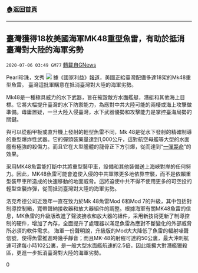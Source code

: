 ###  [:house:返回首頁](https://github.com/ourhimalayas/txt)
---

## 臺灣獲得18枚美國海軍MK48重型魚雷，有助於抵消臺灣對大陸的海軍劣勢
`2020-07-06 03:49 GM77` [轉載自GNews](https://gnews.org/zh-hant/255335/)

Pearl珍珠，文秀
![](https://s3.amazonaws.com/gnews-media-offload/wp-content/uploads/2020/07/06034535/7.6-1-1.png)
據《國家利益》[報道](https://nationalinterest.org/blog/buzz/taiwan-could-soon-have-us-navy-style-torpedoes-163186)，美國正給臺灣配備多達18架的Mk48重型魚雷。 臺灣這批軍購意在抵消臺灣對大陸的海軍劣勢。

Mk48是一種極具威力的水下武器，旨在摧毀敵方水面艦艇，潛艇和其他海上目標。它將大幅提升臺灣的水下防禦能力，為應對中共大陸可能的兩棲或海上攻擊做準備。毋庸置疑，一旦大陸入侵臺灣，水下武器優勢和攻擊能力是掌控臺海局勢的關鍵。

與可以從船甲板或直升機上發射的輕型魚雷不同，Mk 48是從水下發射的精確制導的重型爆炸性武器。它的彈頭裝藥量達到1,000公斤，這對航空母艦等大型的水面艦有極強的殺傷力。而且它在大型艦體的龍骨正下方引爆，從而達到“[一彈斃命](https://www.aboluowang.com/2020/0521/1454267.html)”的效果。

采用MK48魚雷能打斷中共將重型裝甲車，設備和其他裝備送上海峽對岸的任何努力。因此，MK48魚雷可能會迫使入侵的中共軍隊更多地依靠空襲，而不是依賴重型裝甲車所造成的快速移動的地面威脅。這將迫使中共不得不使用更多的可空投的輕型空襲炸彈，從而抵消臺灣對大陸的海軍劣勢。

洛克希德公司近幾年一直在致力於Mk 48魚雷Mod 6和Mod 7的升級，其中包括對制導控制箱，寬帶聲納接收器和放大器組件的調整。根據海軍有關MK48魚雷的信息，MK魚雷的升級版改進了聲波接收和放大器的組件，采用新技術更新了制導控制的硬件，增加了內存，全面提升了處理器以滿足魚雷為應對不斷變化的外部威脅所必須的軟件需求。 海軍一份聲明說，升級版的Mod大大降低了魚雷的輻射噪聲信號，使得魚雷推進時幾乎靜音；而且MK-48的射程可達約50公裏，最大沖刺航速可達每小時102公裏，是一般大型水面艦航速的2.5倍，因此能擴大對潛艦獵殺區，更進一步抵消臺灣對大陸的海軍劣勢。

0
